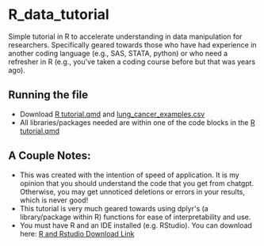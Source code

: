 # R_data_tutorial
Simple tutorial in R to accelerate understanding in data manipulation for researchers. Specifically geared towards those who have had experience in another coding language (e.g., SAS, STATA, python) or who need a refresher in R (e.g., you've taken a coding course before but that was years ago).

## Running the file
- Download [R tutorial.qmd](https://github.com/reigningforest/R_data_tutorial/blob/main/R%20tutorial.qmd) and [lung_cancer_examples.csv](https://github.com/reigningforest/R_data_tutorial/blob/main/lung_cancer_examples.csv)
- All libraries/packages needed are within one of the code blocks in the [R tutorial.qmd](https://github.com/reigningforest/R_data_tutorial/blob/main/R%20tutorial.qmd)

## A Couple Notes:
- This was created with the intention of speed of application. It is my opinion that you should understand the code that you get from chatgpt. Otherwise, you may get unnoticed deletions or errors in your results, which is never good!
- This tutorial is very much geared towards using dplyr's (a library/package within R) functions for ease of interpretability and use.
- You must have R and an IDE installed (e.g. RStudio). You can download here: [R and Rstudio Download Link](https://www.rstudio.com/products/rstudio/download/)
